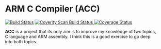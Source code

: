 # ARM C Compiler (ACC)
[![Build Status](https://travis-ci.org/maitesin/acc.svg?branch=master)](https://travis-ci.org/maitesin/acc)
<a href="https://scan.coverity.com/projects/arm-c-compiler">
  <img alt="Coverity Scan Build Status" src="https://scan.coverity.com/projects/7891/badge.svg"/>
</a>
[![Coverage Status](https://coveralls.io/repos/github/maitesin/acc/badge.svg?branch=master)](https://coveralls.io/github/maitesin/acc?branch=master)

**ACC** is a project that its only aim is to improve my knowledge of two topics, C language and ARM assembly. I think this is a good exercise to go deep into both topics.
